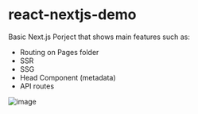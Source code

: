 # react-nextjs-demo

Basic Next.js Porject that shows main features such as:

- Routing on Pages folder
- SSR
- SSG
- Head Component (metadata)
- API routes

![image](https://user-images.githubusercontent.com/17517057/182044148-e1456495-4d8a-4725-baf8-291fecfadd19.png)
